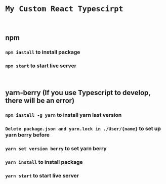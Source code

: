 # `My Custom React Typescirpt`

<br>

## npm
### `npm install` to install package
### `npm start` to start live server

<br>

## yarn-berry (If you use Typescript to develop, there will be an error)
### `npm install -g yarn` to install yarn last version
### `Delete package.json and yarn.lock in ./User/{name}` to set up yarn berry before
### `yarn set version berry` to set yarn berry
### `yarn install` to install package
### `yarn start` to start live server
